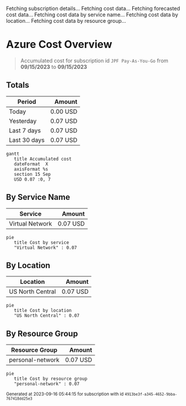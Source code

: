 Fetching subscription details...
Fetching cost data...
Fetching forecasted cost data...
Fetching cost data by service name...
Fetching cost data by location...
Fetching cost data by resource group...
# Azure Cost Overview

> Accumulated cost for subscription id `JPF Pay-As-You-Go` from **09/15/2023** to **09/15/2023**

## Totals

|Period|Amount|
|---|---:|
|Today|0.00 USD|
|Yesterday|0.07 USD|
|Last 7 days|0.07 USD|
|Last 30 days|0.07 USD|

```mermaid
gantt
   title Accumulated cost
   dateFormat  X
   axisFormat %s
   section 15 Sep
   USD 0.07 :0, 7
```

## By Service Name

|Service|Amount|
|---|---:|
|Virtual Network|0.07 USD|

```mermaid
pie
   title Cost by service
   "Virtual Network" : 0.07
```

## By Location

|Location|Amount|
|---|---:|
|US North Central|0.07 USD|

```mermaid
pie
   title Cost by location
   "US North Central" : 0.07
```

## By Resource Group

|Resource Group|Amount|
|---|---:|
|personal-network|0.07 USD|

```mermaid
pie
   title Cost by resource group
   "personal-network" : 0.07
```

<sup>Generated at 2023-09-16 05:44:15 for subscription with id `4913be3f-a345-4652-9bba-767418dd25e3`</sup>
